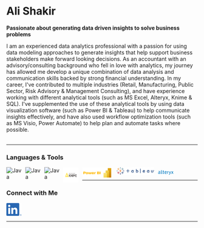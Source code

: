 # Ali Shakir 

**Passionate about generating data driven insights to solve business problems**

I am an experienced data analytics professional with a passion for using data modeling approaches to generate insights that help support business stakeholders make forward looking decisions. As an accountant with an advisory/consulting background who fell in love with analytics, my journey has allowed me develop a unique combination of data analysis and communication skills backed by strong financial understanding. In my career, I've contributed to multiple industries (Retail, Manufacturing, Public Sector, Risk Advisory & Management Consulting), and have experience working with different analytical tools (such as MS Excel, Alteryx, Knime & SQL). I've supplemented the use of these analytical tools by using data visualization software (such as Power BI & Tableau) to help communicate insights effectively, and have also used workflow optimization tools (such as MS Visio, Power Automate) to help plan and automate tasks where possible. 
<br />
<br />

---

### Languages & Tools 


<img align="left" alt="Java" width="40px" style="padding-right:10px;" src="https://cdn.jsdelivr.net/gh/devicons/devicon/icons/python/python-original-wordmark.svg" />
<img align="left" alt="Java" width="40px" style="padding-right:10px;" src="https://cdn.jsdelivr.net/gh/devicons/devicon/icons/mysql/mysql-original-wordmark.svg" />
<img align="left" alt="Java" width="40px" style="padding-right:10px;" src="https://cdn.jsdelivr.net/gh/devicons/devicon/icons/rstudio/rstudio-original.svg" /> 
<img align="left" alt="Java" width="40px" height="40px" style="padding-right:10px;" src="https://github.com/ali-h-shakir/ali-h-shakir/blob/main/Logos/Knime.png" />
<img align="left" alt="Java" width="80px" height="30px" style="padding-right:10px;" src="https://github.com/ali-h-shakir/ali-h-shakir/blob/main/Logos/Power_BI_(4).png" />
<img align="left" alt="Java" width="100px" height="20px" style="padding-right:10px;" src="https://github.com/ali-h-shakir/ali-h-shakir/blob/main/Logos/Tableau_Logo.png" />
<img align="middle" alt="Java" width="40px" style="padding-right:10px;" src="https://github.com/ali-h-shakir/ali-h-shakir/blob/main/Logos/AYX_BIG.png" /> 
<br />

---

### Connect with Me

[<img align="middle" alt="Java" width="40px" style="padding-right:10px;" src="https://github.com/ali-h-shakir/ali-h-shakir/blob/main/Logos/LI-In-Bug.png" />](https://www.linkedin.com/in/alihshakir/)
<br />

---


<!--
This is a comment. The method below is how to add a link to the readme page to a repository.
[Test Repo](https://github.com/ali-h-shakir/Test_Repo.git)
-->

<!--
**ali-h-shakir/ali-h-shakir** is a ✨ _special_ ✨ repository because its `README.md` (this file) appears on your GitHub profile.

Here are some ideas to get you started:

- 🔭 I’m currently working on ...
- 🌱 I’m currently learning ...
- 👯 I’m looking to collaborate on ...
- 🤔 I’m looking for help with ...
- 💬 Ask me about ...
- 📫 How to reach me: ...
- 😄 Pronouns: ...
- ⚡ Fun fact: ...
-->
